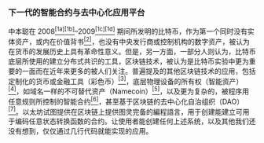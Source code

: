 ### 下一代的智能合约与去中心化应用平台

中本聪在 2008[<sup>[1a]</sup>](http://nakamotoinstitute.org/bitcoin/)[<sup>[1b]</sup>](http://www.newyorker.com/magazine/2011/10/10/the-crypto-currency)–2009[<sup>[1c]</sup>](https://en.bitcoin.it/wiki/Category:History)[<sup>[1d]</sup>](https://blockexplorer.com/block/000000000019d6689c085ae165831e934ff763ae46a2a6c172b3f1b60a8ce26f) 期间所发明的比特币，作为第一个同时没有实体资产，或内在价值背书[<sup>[2]</sup>](https://bitcoinmagazine.com/articles/you-say-bitcoin-has-no-intrinsic-value-twenty-two-reasons-to-think-again-1399454061/)，也没有中央发行商或控制机构的数字资产，被认为在货币的发展历史上具有革命性意义。但是，另一方面，一部分人则认为，比特币底层所使用的建立分布式共识的工具，区块链技术，被认为是比特币实验中更为重要的一面而在近年来更多的被人们关注。普遍提及的其他区块链技术的应用，包括定制化的货币或金融工具（彩色币）[<sup>[3]</sup>](https://docs.google.com/a/buterin.com/documen/d/1AnkP_cVZTCMLIzw4DvsW6M8Q2JC0lIzrTLuoWu2z1BE/edit)，底层物理设备的所有权（智能资产）[<sup>[4]</sup>](https://en.bitcoin.it/wiki/Smart_Property)，如域名一样的不可替代资产（Namecoin）[<sup>[5]</sup>](http://namecoin.org)，以及更为复杂的，被程序用任意规则所控制的智能合约[<sup>[6]</sup>](https://en.bitcoin.it/wiki/Contracts)，甚至基于区块链的去中心化自治组织（DAO）[<sup>[7]</sup>](http://bitcoinmagazine.com/7050/bootstrapping-a-decentralized-autonomous-corporation-part-i/)。以太坊试图提供在区块链上提供图灵完备的編程語言，用于创建能建立可用于编码任意状态转换函数的合约。让使用者能创建任何上述系统，以及其他我们还没有想到，仅仅通过几行代码就能实现的应用。